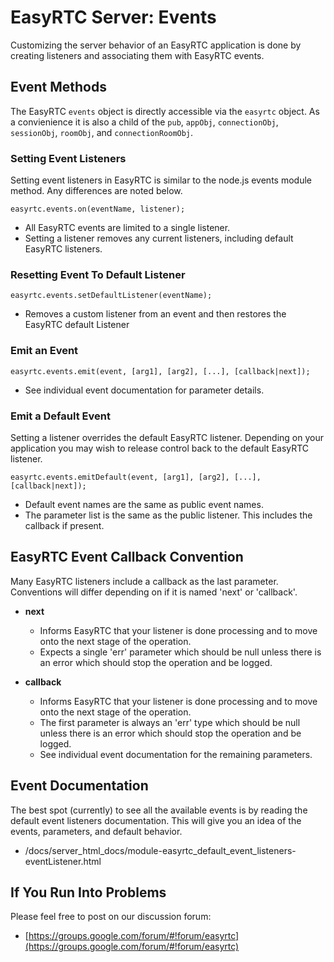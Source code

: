 EasyRTC Server: Events
======================

Customizing the server behavior of an EasyRTC application is done by creating listeners and associating them with EasyRTC events.


Event Methods
-------------

The EasyRTC `events` object is directly accessible via the `easyrtc` object. As a convienience it is also a child of the `pub`, `appObj`, `connectionObj`, `sessionObj`, `roomObj`, and `connectionRoomObj`.


### Setting Event Listeners

Setting event listeners in EasyRTC is similar to the node.js events module method. Any differences are noted below.

    easyrtc.events.on(eventName, listener);

 - All EasyRTC events are limited to a single listener.
 - Setting a listener removes any current listeners, including default EasyRTC listeners.


### Resetting Event To Default Listener

    easyrtc.events.setDefaultListener(eventName);

 - Removes a custom listener from an event and then restores the EasyRTC default Listener

### Emit an Event

    easyrtc.events.emit(event, [arg1], [arg2], [...], [callback|next]);

 - See individual event documentation for parameter details.

### Emit a Default Event

Setting a listener overrides the default EasyRTC listener. Depending on your application you may wish to release control back to the default EasyRTC listener.

    easyrtc.events.emitDefault(event, [arg1], [arg2], [...], [callback|next]);

 - Default event names are the same as public event names.
 - The parameter list is the same as the public listener. This includes the callback if present.


EasyRTC Event Callback Convention
---------------------------------

Many EasyRTC listeners include a callback as the last parameter. Conventions will differ depending on if it is named 'next' or 'callback'.

 - **next**
   - Informs EasyRTC that your listener is done processing and to move onto the next stage of the operation. 
   - Expects a single 'err' parameter which should be null unless there is an error which should stop the operation and be logged.

 - **callback**
   - Informs EasyRTC that your listener is done processing and to move onto the next stage of the operation.
   - The first parameter is always an 'err' type which should be null unless there is an error which should stop the operation and be logged.
   - See individual event documentation for the remaining parameters.


Event Documentation
-------------------

The best spot (currently) to see all the available events is by reading the default event listeners documentation. This will give you an idea of the events, parameters, and default behavior.

 - /docs/server_html_docs/module-easyrtc_default_event_listeners-eventListener.html


If You Run Into Problems
------------------------
Please feel free to post on our discussion forum:

 - [https://groups.google.com/forum/#!forum/easyrtc](https://groups.google.com/forum/#!forum/easyrtc)
